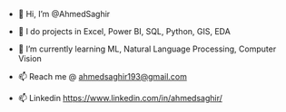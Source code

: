 - 👋 Hi, I’m @AhmedSaghir
  
- 👀 I do projects in Excel, Power BI, SQL, Python, GIS, EDA
  
- 🌱 I’m currently learning ML, Natural Language Processing, Computer Vision
  
- 📫 Reach me @ ahmedsaghir193@gmail.com

- 📫 Linkedin https://www.linkedin.com/in/ahmedsaghir/

<!---
AhmedSaghir-DS/AhmedSaghir-DS is a ✨ special ✨ repository because its `README.md` (this file) appears on your GitHub profile.
You can click the Preview link to take a look at your changes.
--->
